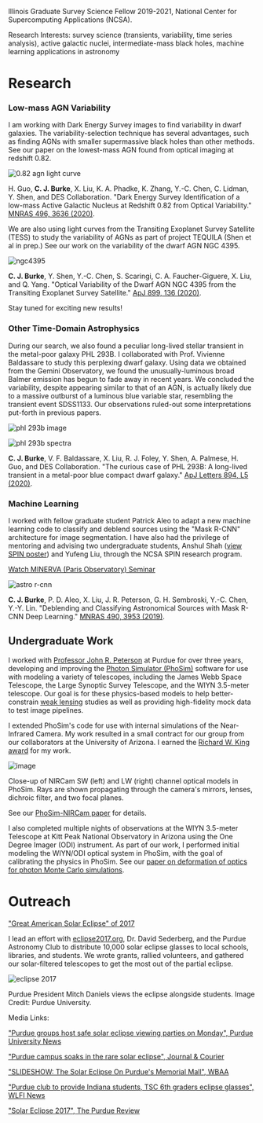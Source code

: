 Illinois Graduate Survey Science Fellow 2019-2021, National Center for Supercomputing Applications (NCSA).

Research Interests: survey science (transients, variability, time series analysis), active galactic nuclei, intermediate-mass black holes, machine learning applications in astronomy


# Research

### Low-mass AGN Variability

I am working with Dark Energy Survey images to find variability in dwarf galaxies. The variability-selection technique has several advantages, such as finding AGNs with smaller supermassive black holes than other methods. See our paper on the lowest-mass AGN found from optical imaging at redshift 0.82.

![0.82 agn light curve](https://user-images.githubusercontent.com/13906989/79822794-a7dea080-8357-11ea-8f72-79e599eddd00.png)

H. Guo, **C. J. Burke**, X. Liu, K. A. Phadke, K. Zhang, Y.-C. Chen, C. Lidman, Y. Shen, and DES Collaboration. "Dark Energy Survey Identification of a low-mass Active Galactic Nucleus at Redshift 0.82 from Optical Variability." [MNRAS 496, 3636 (2020)](https://ui.adsabs.harvard.edu/abs/2020MNRAS.496.3636G/abstract).

We are also using light curves from the Transiting Exoplanet Survey Satellite (TESS) to study the variability of AGNs as part of project TEQUILA (Shen et al in prep.) See our work on the variability of the dwarf AGN NGC 4395.

![ngc4395](https://user-images.githubusercontent.com/13906989/92552071-6460d200-f225-11ea-99a2-311871f01b69.png)

**C. J. Burke**, Y. Shen, Y.-C. Chen, S. Scaringi, C. A. Faucher-Giguere, X. Liu, and Q. Yang. "Optical Variability of the Dwarf AGN NGC 4395 from the Transiting Exoplanet Survey Satellite." [ApJ 899, 136 (2020)](https://ui.adsabs.harvard.edu/abs/2020ApJ...899..136B/abstract).

Stay tuned for exciting new results!

### Other Time-Domain Astrophysics

During our search, we also found a peculiar long-lived stellar transient in the metal-poor galaxy PHL 293B. I collaborated with Prof. Vivienne Baldassare to study this perplexing dwarf galaxy. Using data we obtained from the Gemini Observatory, we found the unusually-luminous broad Balmer emission has begun to fade away in recent years. We concluded the variability, despite appearing similar to that of an AGN, is actually likely due to a massive outburst of a luminous blue variable star, resembling the transient event SDSS1133. Our observations ruled-out some interpretations put-forth in previous papers.

![phl 293b image](https://user-images.githubusercontent.com/13906989/79822610-3272d000-8357-11ea-9e21-fcd6777e662c.png)

![phl 293b spectra](https://user-images.githubusercontent.com/13906989/79822723-7b2a8900-8357-11ea-8879-e4af3af82d6a.png)

**C. J. Burke**, V. F. Baldassare, X. Liu, R. J. Foley, Y. Shen, A. Palmese, H. Guo, and DES Collaboration. "The curious case of PHL 293B: A long-lived transient in a metal-poor blue compact dwarf galaxy." [ApJ Letters 894, L5 (2020)](https://ui.adsabs.harvard.edu/abs/2020ApJ...894L...5B/abstract}).

### Machine Learning 

I worked with fellow graduate student Patrick Aleo to adapt a new machine learning code to classify and deblend sources using the "Mask R-CNN" architecture for image segmentation. I have also had the privilege of mentoring and advising two undergraduate students, Anshul Shah ([view SPIN poster](https://nbviewer.jupyter.org/github/burke86/burke86.github.io/blob/master/assets/SPIN_Poster.pdf)) and Yufeng Liu, through the NCSA SPIN research program.

[Watch MINERVA (Paris Observatory) Seminar](https://youtu.be/_4n_iTXbPrk)

![astro r-cnn](https://user-images.githubusercontent.com/13906989/79823446-7961c500-8359-11ea-8388-536e318309f2.png)

**C. J. Burke**, P. D. Aleo, X. Liu, J. R. Peterson, G. H. Sembroski, Y.-C. Chen, Y.-Y. Lin. "Deblending and Classifying Astronomical Sources with Mask R-CNN Deep Learning." [MNRAS 490, 3953 (2019)](https://doi.org/10.1093/mnras/stz2845).


## Undergraduate Work

I worked with [Professor John R. Peterson](https://lsst.rcac.purdue.edu/) at Purdue for over three years, developing and improving the [Photon Simulator (PhoSim)](https://bitbucket.org/phosim/phosim_release/wiki/Home) software for use with modeling a variety of telescopes, including the James Webb Space Telescope, the Large Synoptic Survey Telescope, and the WIYN 3.5-meter telescope. Our goal is for these physics-based models to help better-constrain [weak lensing](https://en.wikipedia.org/wiki/Weak_gravitational_lensing) studies as well as providing high-fidelity mock data to test image pipelines.

I extended PhoSim's code for use with internal simulations of the Near-Infrared Camera. My work resulted in a small contract for our group from our collaborators at the University of Arizona. I earned the [Richard W. King award](http://www.physics.purdue.edu/about/prizes_awards/undergraduate_awards.html#King) for my work.

![image](https://user-images.githubusercontent.com/13906989/36521061-c1494042-1762-11e8-85d5-f518a3571f89.png)

Close-up of NIRCam SW (left) and LW (right) channel optical models in PhoSim. Rays are shown propagating through the camera's mirrors, lenses, dichroic filter, and two focal planes.

See our [PhoSim-NIRCam paper](https://www.spiedigitallibrary.org/journals/Journal-of-Astronomical-Telescopes-Instruments-and-Systems/volume-5/issue-3/038002/PhoSim-NIRCam--photon-by-photon-image-simulations-of-the/10.1117/1.JATIS.5.3.038002.short?SSO=1) for details.

I also completed multiple nights of observations at the WIYN 3.5-meter Telescope at Kitt Peak National Observatory in Arizona using the One Degree Imager (ODI) instrument. As part of our work, I performed initial modeling the WIYN/ODI optical system in PhoSim, with the goal of calibrating the physics in PhoSim. See our [paper on deformation of optics for photon Monte Carlo simulations](https://iopscience.iop.org/article/10.3847/1538-4357/ab0418).


# Outreach

["Great American Solar Eclipse" of 2017](https://en.wikipedia.org/wiki/Solar_eclipse_of_August_21,_2017)

I lead an effort with [eclipse2017.org](www.eclipse2017.org), Dr. David Sederberg, and the Purdue Astronomy Club to distribute 10,000 solar eclipse glasses to local schools, libraries, and students. We wrote grants, rallied volunteers, and gathered our solar-filtered telescopes to get the most out of the partial eclipse.

![eclipse 2017](https://user-images.githubusercontent.com/13906989/34464566-ea67bfaa-ee52-11e7-97ae-ac62fe2a4e4b.png)

Purdue President Mitch Daniels views the eclipse alongside students. Image Credit: Purdue University.

Media Links:

["Purdue groups host safe solar eclipse viewing parties on Monday", Purdue University News](https://www.purdue.edu/newsroom/releases/2017/Q3/purdue-groups-host-safe-solar-eclipse-viewing-parties-on-monday.html)

["Purdue campus soaks in the rare solar eclipse", Journal & Courier](http://www.jconline.com/story/news/local/2017/08/21/purdue-campus-soaks-rare-solar-eclipse/579772001/)

["SLIDESHOW: The Solar Eclipse On Purdue's Memorial Mall", WBAA](http://wbaa.org/post/slideshow-solar-eclipse-purdues-memorial-mall#stream/0)

["Purdue club to provide Indiana students, TSC 6th graders eclipse glasses", WLFI News](http://wlfi.web.franklyinc.com/story/36167949/purdue-club-to-provide-indiana-students-6th-grade-tsc-students-eclipse-glasses)

["Solar Eclipse 2017", The Purdue Review](http://www.purduereview.com/campus/solar-eclipse-2017/)

